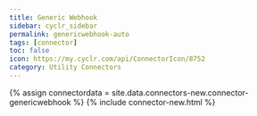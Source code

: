```yaml
---
title: Generic Webhook
sidebar: cyclr_sidebar
permalink: genericwebhook-auto
tags: [connector]
toc: false
icon: https://my.cyclr.com/api/ConnectorIcon/8752
category: Utility Connectors
---
```

{% assign connectordata = site.data.connectors-new.connector-genericwebhook %}
{% include connector-new.html %}	